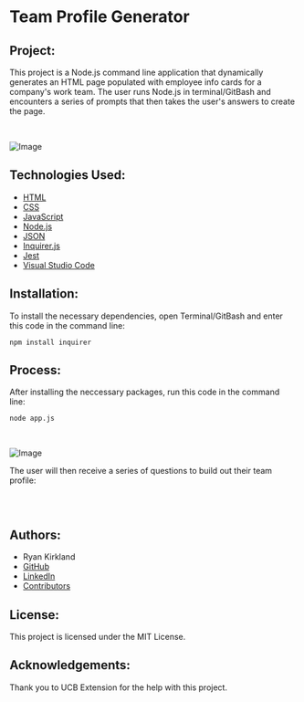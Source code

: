 # Team Profile Generator

## Project:

This project is a Node.js command line application that dynamically generates an HTML page populated with employee info cards for a company's work team. The user runs Node.js in terminal/GitBash and encounters a series of prompts that then takes the user's answers to create the page.

<br>

![Image]()

## Technologies Used:
- [HTML](https://developer.mozilla.org/en-US/docs/Web/HTML)
- [CSS](https://developer.mozilla.org/en-US/docs/Web/CSS)
- [JavaScript](https://www.javascript.com/)
- [Node.js](https://nodejs.org/en/)
- [JSON](https://www.json.org/json-en.html)
- [Inquirer.js](https://www.npmjs.com/package/inquirer)
- [Jest](https://jestjs.io/)
- [Visual Studio Code](https://code.visualstudio.com/)

## Installation:

To install the necessary dependencies, open Terminal/GitBash and enter this code in the command line:

```
npm install inquirer
```

## Process:

After installing the neccessary packages, run this code in the command line:

```
node app.js
```
<br>

![Image]()

The user will then receive a series of questions to build out their team profile:

```javascript

```

<br>


## Authors:
- Ryan Kirkland
- [GitHub](https://github.com/RyanKirkland86)
- [LinkedIn](https://www.linkedin.com/in/ryan-kirkland-619942200/)
- [Contributors](https://bootcamp.berkeley.edu/coding/)

## License:
This project is licensed under the MIT License.

## Acknowledgements:
Thank you to UCB Extension for the help with this project.